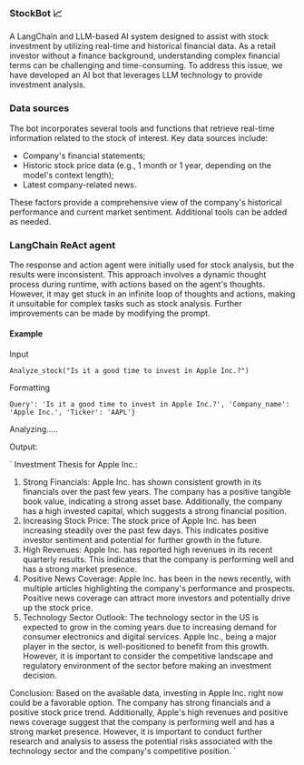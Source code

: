 ### StockBot 📈

A LangChain and LLM-based AI system designed to assist with stock investment by utilizing real-time and historical financial data. As a retail investor without a finance background, understanding complex financial terms can be challenging and time-consuming. To address this issue, we have developed an AI bot that leverages LLM technology to provide investment analysis.

### Data sources

The bot incorporates several tools and functions that retrieve real-time information related to the stock of interest. Key data sources include:
- Company's financial statements;
- Historic stock price data (e.g., 1 month or 1 year, depending on the model's context length);
- Latest company-related news.

These factors provide a comprehensive view of the company's historical performance and current market sentiment. Additional tools can be added as needed.

### LangChain ReAct agent

The response and action agent were initially used for stock analysis, but the results were inconsistent. This approach involves a dynamic thought process during runtime, with actions based on the agent's thoughts. However, it may get stuck in an infinite loop of thoughts and actions, making it unsuitable for complex tasks such as stock analysis. Further improvements can be made by modifying the prompt.


#### Example

Input

`Analyze_stock("Is it a good time to invest in Apple Inc.?")`

Formatting

`Query': 'Is it a good time to invest in Apple Inc.?', 'Company_name': 'Apple Inc.', 'Ticker': 'AAPL'}`

Analyzing.....

Output:

`
Investment Thesis for Apple Inc.:

1. Strong Financials: Apple Inc. has shown consistent growth in its financials over the past few years. The company has a positive tangible book value, indicating a strong asset base. Additionally, the company has a high invested capital, which suggests a strong financial position.
2. Increasing Stock Price: The stock price of Apple Inc. has been increasing steadily over the past few days. This indicates positive investor sentiment and potential for further growth in the future.
3. High Revenues: Apple Inc. has reported high revenues in its recent quarterly results. This indicates that the company is performing well and has a strong market presence.
4. Positive News Coverage: Apple Inc. has been in the news recently, with multiple articles highlighting the company's performance and prospects. Positive news coverage can attract more investors and potentially drive up the stock price.
5. Technology Sector Outlook: The technology sector in the US is expected to grow in the coming years due to increasing demand for consumer electronics and digital services. Apple Inc., being a major player in the sector, is well-positioned to benefit from this growth. However, it is important to consider the competitive landscape and regulatory environment of the sector before making an investment decision.

Conclusion:
Based on the available data, investing in Apple Inc. right now could be a favorable option. The company has strong financials and a positive stock price trend. Additionally, Apple's high revenues and positive news coverage suggest that the company is performing well and has a strong market presence. However, it is important to conduct further research and analysis to assess the potential risks associated with the technology sector and the company's competitive position.
`
